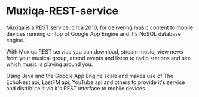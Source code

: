 Muxiqa-REST-service
===================

Muxiqa is a REST service, circa 2010, for delivering music content to mobile devices running on top of Google App Engine and it's NoSQL database engine.

With Muxiqa REST service you can download, stream music, view news from your musical group, attend events and listen to radio stations and see which music is playing around you.

Using Java and the Google App Engine scale and makes use of The EchoNest api, LastFM api, YouTube api and others to provide it's service and distribute it via it's REST interface to mobile devices.


